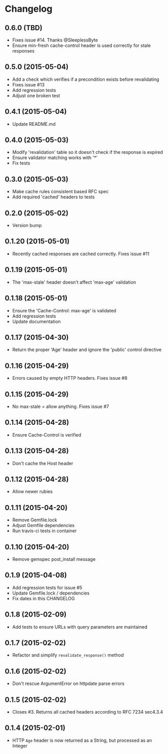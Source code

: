 # Changelog

##  0.6.0 (TBD)

  * Fixes issue #14. Thanks @SleeplessByte
  * Ensure min-fresh cache-control header is used correctly for stale responses

##  0.5.0 (2015-05-04)

  * Add a check which verifies if a precondition exists before revalidating
  * Fixes issue #13
  * Add regression tests
  * Adjust one broken test

##  0.4.1 (2015-05-04)

  * Update README.md

##  0.4.0 (2015-05-03)

  * Modify 'revalidation' table so it doesn't check if the response is expired
  * Ensure validator matching works with '*'
  * Fix tests

##  0.3.0 (2015-05-03)

  * Make cache rules consistent based RFC spec
  * Add required 'cached' headers to tests

##  0.2.0 (2015-05-02)

  * Version bump

##  0.1.20 (2015-05-01)

  * Recently cached responses are cached correctly. Fixes issue #11

##  0.1.19 (2015-05-01)

  * The 'max-stale' header doesn't affect 'max-age' validation

##  0.1.18 (2015-05-01)

  * Ensure the 'Cache-Control: max-age' is validated
  * Add regression tests
  * Update documentation

## 0.1.17 (2015-04-30)

  * Return the proper 'Age' header and ignore the 'public' control directive

## 0.1.16 (2015-04-29)

  * Errors caused by empty HTTP headers. Fixes issue #8

## 0.1.15 (2015-04-29)

  * No max-stale = allow anything. Fixes issue #7

## 0.1.14 (2015-04-28)

  * Ensure Cache-Control is verified

## 0.1.13 (2015-04-28)

  * Don't cache the Host header

## 0.1.12 (2015-04-28)

  * Allow newer rubies

## 0.1.11 (2015-04-20)

  * Remove Gemfile.lock
  * Adjust Gemfile dependencies
  * Run travis-ci tests in container

## 0.1.10 (2015-04-20)

  * Remove gemspec post_install message

## 0.1.9 (2015-04-08)

  * Add regression tests for issue #5
  * Update Gemfile.lock / dependencies
  * Fix dates in this CHANGELOG

## 0.1.8 (2015-02-09)

  * Add tests to ensure URLs with query parameters are maintained

## 0.1.7 (2015-02-02)

  * Refactor and simplify `revalidate_response()` method

## 0.1.6 (2015-02-02)

  * Don't rescue ArgumentError on httpdate parse errors

## 0.1.5 (2015-02-02)

  * Closes #3. Returns all cached headers according to RFC 7234 sec4.3.4

## 0.1.4 (2015-02-01)

  * HTTP `Age` header is now returned as a String, but processed as an Integer

